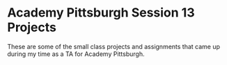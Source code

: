 # Academy Pittsburgh Session 13 Projects

These are some of the small class projects and assignments that came up during my time as a TA for Academy Pittsburgh. 
